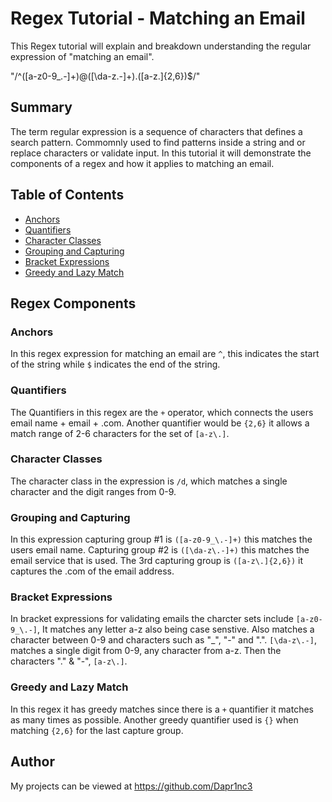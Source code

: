 # Regex Tutorial - Matching an Email

This Regex tutorial will explain and breakdown understanding the regular expression of "matching an email".

"/^([a-z0-9_\.-]+)@([\da-z\.-]+)\.([a-z\.]{2,6})$/"

## Summary

The term regular expression is a sequence of characters that defines a search pattern. Commomnly used to find patterns inside a string and or replace characters or validate input. In this tutorial it will demonstrate the components of a regex and how it applies to matching an email.

## Table of Contents

- [Anchors](#anchors)
- [Quantifiers](#quantifiers)
- [Character Classes](#character-classes)
- [Grouping and Capturing](#grouping-and-capturing)
- [Bracket Expressions](#bracket-expressions)
- [Greedy and Lazy Match](#greedy-and-lazy-match)

## Regex Components

### Anchors
In this regex expression for matching an email are `^`, this indicates the start of the string while `$` indicates the end of the string.

### Quantifiers
The Quantifiers in this regex are the `+` operator, which connects the users email name + email + .com. Another quantifier would be `{2,6}` it allows a match range of 2-6 characters for the set of `[a-z\.]`.


### Character Classes
The character class in the expression is `/d`, which matches a single character and the digit ranges from 0-9. 

### Grouping and Capturing
In this expression capturing group #1 is `([a-z0-9_\.-]+)` this matches the users email name. Capturing group #2 is `([\da-z\.-]+)` this matches the email service that is used. The 3rd capturing group is `([a-z\.]{2,6})` it captures the .com of the email address. 


### Bracket Expressions
In bracket expressions for validating emails the charcter sets include `[a-z0-9_\.-]`, It matches any letter a-z also being case senstive. Also matches a character between 0-9 and characters such as "_", "-" and ".". `[\da-z\.-]`, matches a single digit from 0-9, any character from a-z. Then the characters "." & "-", `[a-z\.]`.

### Greedy and Lazy Match
In this regex it has greedy matches since there is a `+` quantifier it matches as many times as possible. Another greedy quantifier used is `{}` when matching `{2,6}` for the last capture group.

## Author
My projects can be viewed at https://github.com/Dapr1nc3 